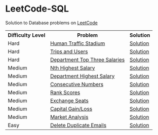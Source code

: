 # LeetCode-SQL
<html>
 <head>
   <meta name="google-site-verification" content="51-SvI8HZUI-LZeTLCLZ2elSKK68KLwNvjjvbIdbtf4" />
 </head>
 <body>
 
Solution to Database problems on <a href="https://leetcode.com/problemset/database/">LeetCode </a>

<table width="100%"> 
  <tr>
    <th>Difficulty Level</th>
    <th>Problem</th>    
    <th>Solution</th>
  </tr>  
  <tr>
    <td>Hard</td>
    <td><a href="https://leetcode.com/problems/human-traffic-of-stadium/">Human Traffic Stadium</a></td>
    <td><a href="https://github.com/amitverma80/LeetCode-SQL/blob/master/Human%20Traffic%20of%20Stadium.sql">Solution</a></td>
  </tr>
 <tr>
    <td>Hard</td>
    <td><a href="https://leetcode.com/problems/trips-and-users/">Trips and Users</a></td>
    <td><a href="https://github.com/amitverma80/LeetCode-SQL/blob/master/Trips%20and%20Users.sql">Solution</a></td>
  </tr>
 <tr>
    <td>Hard</td>
    <td><a href="https://leetcode.com/problems/department-top-three-salaries/">Department Top Three Salaries</a></td>
    <td><a href="https://github.com/amitverma80/LeetCode-SQL/blob/master/Department%20Top%20Three%20Salaries.sql">Solution</a></td>
  </tr>
 <tr>
    <td>Medium</td>
    <td><a href="https://leetcode.com/problems/nth-highest-salary//">Nth Highest Salary</a></td>
    <td><a href="https://github.com/amitverma80/LeetCode-SQL/blob/master/Nth%20Highest%20Salary.sql">Solution</a></td>
  </tr>
 <tr>
    <td>Medium</td>
    <td><a href="https://leetcode.com/problems/department-highest-salary/">Department Highest Salary</a></td>
    <td><a href="https://github.com/amitverma80/LeetCode-SQL/blob/master/Department%20Highest%20Salary.sql">Solution</a></td>
  </tr>
  <tr>
    <td>Medium</td>
    <td><a href="https://leetcode.com/problems/consecutive-numbers/">Consecutive Numbers</a></td>
    <td><a href="https://github.com/amitverma80/LeetCode-SQL/blob/master/Consecutive%20Numbers.sql">Solution</a></td>
  </tr>
  <tr>
    <td>Medium</td>
    <td><a href="https://leetcode.com/problems/rank-scores/">Rank Scores</a></td>
    <td><a href="https://github.com/amitverma80/LeetCode-SQL/blob/master/Rank%20Scores.sql">Solution</a></td>
  </tr>
  <tr>
    <td>Medium</td>
    <td><a href="https://leetcode.com/problems/exchange-seats/">Exchange Seats</a></td>
    <td><a href="https://github.com/amitverma80/LeetCode-SQL/blob/master/Exchange%20Seats.sql">Solution</a></td>
  </tr>
  <tr>
    <td>Medium</td>
    <td><a href="https://leetcode.com/problems/capital-gainloss/"> Capital Gain/Loss</a></td>
    <td><a href="https://github.com/amitverma80/LeetCode-SQL/blob/master/Capital%20GainLoss.sql">Solution</a></td>
  </tr>
    <tr>
    <td>Medium</td>
    <td><a href="https://leetcode.com/problems/market-analysis-i/"> Market Analysis</a></td>
    <td><a href="https://github.com/amitverma80/LeetCode-SQL/blob/master/Capital%20GainLoss.sql)">Solution</a></td>
  </tr>
  <tr>
    <td>Easy</td>
    <td><a href="https://leetcode.com/problems/delete-duplicate-emails/">Delete Duplicate Emails</a></td>
    <td><a href="https://github.com/amitverma80/LeetCode-SQL/blob/master/Delete%20Duplicate%20Emails">Solution</a></td>
  </tr>
</table>  
<body> 
<html> 
